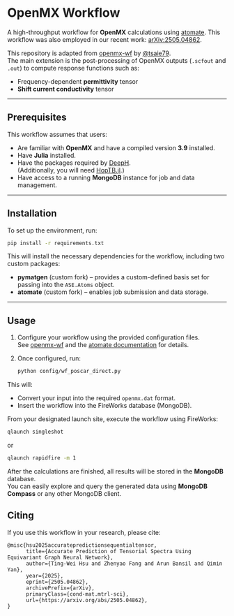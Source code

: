 # OpenMX Workflow

A high-throughput workflow for **OpenMX** calculations using [atomate](https://github.com/hackingmaterials/atomate). 
This workflow was also employed in our recent work: [arXiv:2505.04862](https://arxiv.org/abs/2505.04862).

This repository is adapted from [openmx-wf](https://github.com/tsaie79/openmx-wf) by [@tsaie79](https://github.com/tsaie79).  
The main extension is the post-processing of OpenMX outputs (`.scfout` and `.out`) to compute response functions such as:

- Frequency-dependent **permittivity** tensor
- **Shift current conductivity** tensor

---

## Prerequisites

This workflow assumes that users:

- Are familiar with **OpenMX** and have a compiled version **3.9** installed.
- Have **Julia** installed.
- Have the packages required by [DeepH](https://github.com/mzjb/DeepH-pack).  
  (Additionally, you will need [HopTB.jl](https://github.com/HopTB/HopTB.jl).)
- Have access to a running **MongoDB** instance for job and data management.

---

## Installation

To set up the environment, run:

```bash
pip install -r requirements.txt
```
This will install the necessary dependencies for the workflow, including two custom packages:

- **pymatgen** (custom fork) – provides a custom-defined basis set for passing into the `ASE.Atoms` object.  
- **atomate** (custom fork) – enables job submission and data storage.

---

## Usage

1. Configure your workflow using the provided configuration files.  
   See [openmx-wf](https://github.com/tsaie79/openmx-wf) and the [atomate documentation](https://atomate.org/) for details.

2. Once configured, run:

   ```bash
   python config/wf_poscar_direct.py
   ```
This will:

- Convert your input into the required `openmx.dat` format.  
- Insert the workflow into the FireWorks database (MongoDB).

From your designated launch site, execute the workflow using FireWorks:

```bash
qlaunch singleshot
```
or
```bash
qlaunch rapidfire -m 1
```
After the calculations are finished, all results will be stored in the **MongoDB** database.  
You can easily explore and query the generated data using **MongoDB Compass** or any other MongoDB client.

## Citing

If you use this workflow in your research, please cite:

```
@misc{hsu2025accuratepredictionsequentialtensor,
      title={Accurate Prediction of Tensorial Spectra Using Equivariant Graph Neural Network}, 
      author={Ting-Wei Hsu and Zhenyao Fang and Arun Bansil and Qimin Yan},
      year={2025},
      eprint={2505.04862},
      archivePrefix={arXiv},
      primaryClass={cond-mat.mtrl-sci},
      url={https://arxiv.org/abs/2505.04862}, 
}
```

